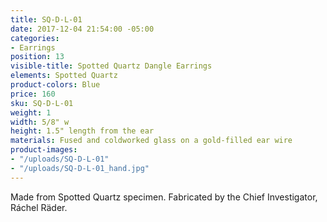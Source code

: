 ```yaml
---
title: SQ-D-L-01
date: 2017-12-04 21:54:00 -05:00
categories:
- Earrings
position: 13
visible-title: Spotted Quartz Dangle Earrings
elements: Spotted Quartz
product-colors: Blue
price: 160
sku: SQ-D-L-01
weight: 1
width: 5/8" w
height: 1.5" length from the ear
materials: Fused and coldworked glass on a gold-filled ear wire
product-images:
- "/uploads/SQ-D-L-01"
- "/uploads/SQ-D-L-01_hand.jpg"
---
```


Made from Spotted Quartz specimen. Fabricated by the Chief Investigator, Ráchel Räder.